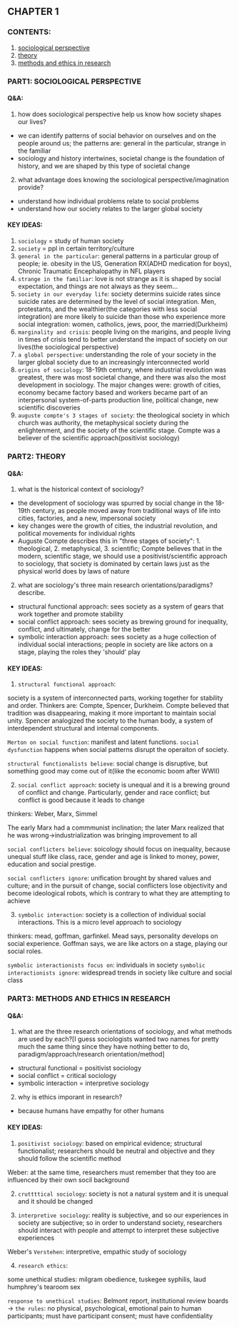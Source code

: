 
## CHAPTER 1

### CONTENTS: 
1. [sociological perspective](#sociological_perspective)
2. [theory](#theory)
3. [methods and ethics in research](#methods_and_ethics_in_research)


### PART1: SOCIOLOGICAL PERSPECTIVE

#### Q&A:

1. how does sociological perspective help us know how society shapes our lives?
* we can identify patterns of social behavior on ourselves and on the people around us; the patterns are: general in the particular, strange in the familiar
* sociology and history intertwines, societal change is the foundation of history, and we are shaped by this type of societal change

2. what advantage does knowing the sociological perspective/imagination provide? 
* understand how individual problems relate to social problems
* understand how our society relates to the larger global society

#### KEY IDEAS:

1. `sociology` = study of human society
2. `society` = ppl in certain territory/culture
3. `general in the particular`: general patterns in a particular group of people; ie. obesity in the US, Generation RX(ADHD medication for boys), Chronic Traumatic Encephalopathy in NFL players
4. `strange in the familiar`: love is not strange as it is shaped by social expectation, and things are not always as they seem...
5. `society in our everyday life`: society determins suicide rates since suicide rates are determined by the level of social integration. Men, protestants, and the wealthier(the categories with less social integration) are more likely to suicide than those who experience more social integration: women, catholics, jews, poor, the married(Durkheim)
6. `marginality and crisis`: people living on the marigins, and people living in times of crisis tend to better understand the impact of society on our lives(the sociological perspective)
7. `a global perspective`: understanding the role of your society in the larger global society due to an increasingly interconnected world
8. `origins of sociology`: 18-19th century, where industrial revolution was greatest, there was most societal change, and there was also the most development in sociology. The major changes were: growth of cities, economy became factory based and workers became part of an interpersonal system-of-parts production line, political change, new scientific discoveries
9. `auguste compte's 3 stages of society`: the theological society in which church was authority, the metaphysical society during the enlightenment, and the society of the scientific stage. Compte was a believer of the scientific approach(positivist sociology)


### PART2: THEORY
#### Q&A:
1. what is the historical context of sociology? 
* the development of sociology was spurred by social change in the 18-19th century, as people moved away from traditional ways of life into cities, factories, and a new, impersonal society
* key changes were the growth of cities, the industrial revolution, and political movements for individual rights
* Auguste Compte describes this in "three stages of society": 1. theological, 2. metaphysical, 3. scientific; Compte believes that in the modern, scientific stage, we should use a positivist/scientific approach to sociology, that society is dominated by certain laws just as the physical world does by laws of nature

2. what are sociology's three main research orientations/paradigms? describe.
* structural functional approach: sees society as a system of gears that work together and promote stability
* social conflict approach: sees society as brewing ground for inequality, conflict, and ultimately, change for the better
* symbolic interaction approach: sees society as a huge collection of individual social interactions; people in society are like actors on a stage, playing the roles they 'should' play

#### KEY IDEAS:

1. `structural functional approach`: 

society is a system of interconnected parts, working together for stability and order. Thinkers are: Compte, Spencer, Durkheim. Compte believed that tradition was disappearing, making it more important to maintain social unity. Spencer analogized the society to the human body, a system of interdependent structural and internal components.

`Merton on social function`: manifest and latent functions. `social dysfunction` happens when social patterns disrupt the operaiton of society.

`structural functionalists believe`: social change is disruptive, but something good may come out of it(like the economic boom after WWII)

2. `social conflict approach`: society is unequal and it is a brewing ground of conflict and change. Particularly, gender and race conflict; but conflict is good because it leads to change

thinkers: Weber, Marx, Simmel

The early Marx had a commmunist inclination; the later Marx realized that he was wrong->industrialization was bringing improvement to all 

`social conflicters believe`: soicology should focus on inequality, because unequal stuff like class, race, gender and age is linked to money, power, education and social prestige. 

`social conflicters ignore`: unification brought by shared values and culture; and in the pursuit of change, social conflicters lose objectivity and become ideological robots, which is contrary to what they are attempting to achieve

3. `symbolic interaction`: society is a collection of individual social interactions. This is a micro level approach to sociology

thinkers: mead, goffman, garfinkel. Mead says, personality develops on social experience. Goffman says, we are like actors on a stage, playing our social roles. 

`symbolic interactionists focus on`: individuals in society
`symbolic interactionists ignore`: widespread trends in society like culture and social class

### PART3: METHODS AND ETHICS IN RESEARCH
#### Q&A:
1. what are the three research orientations of sociology, and what methods are used by each?[I guess sociologists wanted two names for pretty much the same thing since they have nothing better to do, paradigm/approach/research orientation/method]
* structural functional = positivist sociology
* social conflict = critical sociology
* symbolic interaction = interpretive sociology

2. why is ethics imporant in research?
* because humans have empathy for other humans

#### KEY IDEAS:

1. `positivist sociology`: based on empirical evidence; structural functionalist; researchers should be neutral and objective and they should follow the scientific method

Weber: at the same time, researchers must remember that they too are influenced by their own socil background

2. `cruttttical sociology`: society is not a natural system and it is unequal and it should be changed

3. `interpretive sociology`: reality is subjective, and so our experiences in society are subjective; so in order to understand society, researchers should interact with people and attempt to interpret these subjective experiences

Weber's `Verstehen`: interpretive, empathic study of sociology

4. `research ethics`:

some unethical studies: milgram obedience, tuskegee syphilis, laud humphrey's tearoom sex

`response to unethical studies`: Belmont report, institutional review boards -> `the rules`: no physical, psychological, emotional pain to human participants; must have participant consent; must have confidentiality